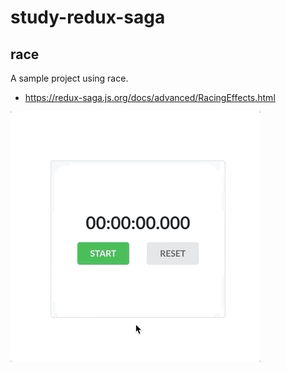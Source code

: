 # study-redux-saga

## race

A sample project using race.

- https://redux-saga.js.org/docs/advanced/RacingEffects.html

![](./art/race.gif)
